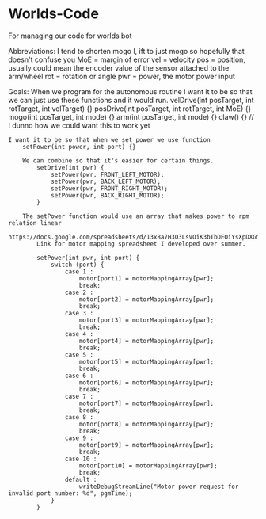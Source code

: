 # Worlds-Code
For managing our code for worlds bot

Abbreviations:
	I tend to shorten mogo l, ift to just mogo so hopefully that doesn't confuse you
	MoE = margin of error
  vel = velocity
  pos = position, usually could mean the encoder value of the sensor attached to the arm/wheel
  rot = rotation or angle
	pwr = power, the motor power input

Goals:
  When we program for the autonomous routine I want it to be so that we can just use these functions and it would run.
  	velDrive(int posTarget, int rotTarget, int velTarget) {}
  	posDrive(int posTarget, int rotTarget, int MoE) {}
		mogo(int posTarget, int mode) {}
		arm(int posTarget, int mode) {}
		claw() {} // I dunno how we could want this to work yet
	
	I want it to be so that when we set power we use function
		setPower(int power, int port) {}
		
		We can combine so that it's easier for certain things.
			setDrive(int pwr) {
				setPower(pwr, FRONT_LEFT_MOTOR);
				setPower(pwr, BACK_LEFT_MOTOR);
				setPower(pwr, FRONT_RIGHT_MOTOR);
				setPower(pwr, BACK_RIGHT_MOTOR);
			}
			
		The setPower function would use an array that makes power to rpm relation linear
			https://docs.google.com/spreadsheets/d/13x8a7H3O3LsVOiK3bTbOEOiYsXpDXGmv9VnEylI1J2A/edit#gid=0
			Link for motor mapping spreadsheet I developed over summer.
			
			setPower(int pwr, int port) {
				switch (port) {
					case 1 :
						motor[port1] = motorMappingArray[pwr];
						break;
					case 2 :
						motor[port2] = motorMappingArray[pwr];
						break;
					case 3 :
						motor[port3] = motorMappingArray[pwr];
						break;
					case 4 :
						motor[port4] = motorMappingArray[pwr];
						break;
					case 5 :
						motor[port5] = motorMappingArray[pwr];
						break;
					case 6 :
						motor[port6] = motorMappingArray[pwr];
						break;
					case 7 :
						motor[port7] = motorMappingArray[pwr];
						break;
					case 8 :
						motor[port8] = motorMappingArray[pwr];
						break;
					case 9 :
						motor[port9] = motorMappingArray[pwr];
						break;
					case 10 :
						motor[port10] = motorMappingArray[pwr];
						break;
					default :
						writeDebugStreamLine("Motor power request for invalid port number: %d", pgmTime);
				}
			}

